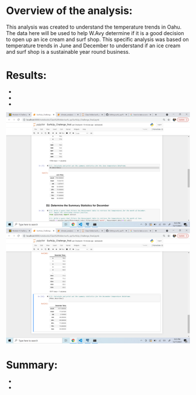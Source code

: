 # Overview of the analysis:
This analysis was created to understand the temperature trends in Oahu. The data here will be used to help W.Avy determine if it is a good decision to open up an ice cream and surf shop. This specific analysis was based on temperature trends in June and December to understand if an ice cream and surf shop is a sustainable year round business. 

# Results:
-
-
-
![June Temp](https://github.com/rachanashenoy1/surfs_up/blob/main/June%20Temp.png)
![Dec Temp](https://github.com/rachanashenoy1/surfs_up/blob/main/Dec%20Temp.png)
# Summary:
-
-
